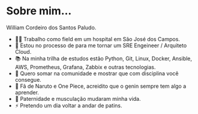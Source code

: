# Sobre mim...

William Cordeiro dos Santos Paludo.

- 👨‍⚕️ Trabalho como field em um hospital em São José dos Campos.
- 🌱 Estou no processo de para me tornar um SRE Engeineer / Arquiteto Cloud.
- 📚 Na minha trilha de estudos estão Python, Git, Linux, Docker, Ansible, AWS, Prometheus, Grafana, Zabbix e outras tecnologias.
- 👯 Quero somar na comunidade e mostrar que com disciplina você consegue.
- 🤔 Fã de Naruto e One Piece, acreidito que o genin sempre tem algo a aprender.
- 💬 Paternidade e musculação mudaram minha vida.
- ⚡ Pretendo um dia voltar a andar de patins.

